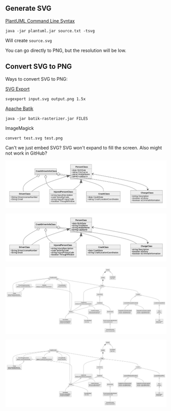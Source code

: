 ## Generate SVG

[PlantUML Command Line Syntax](https://plantuml.com/command-line)

```
java -jar plantuml.jar source.txt -tsvg
```

Will create `source.svg`

You can go directly to PNG, but the resolution will be low.


## Convert SVG to PNG

Ways to convert SVG to PNG:

[SVG Export](https://github.com/shakiba/svgexport)

```
svgexport input.svg output.png 1.5x
```

[Apache Batik](https://xmlgraphics.apache.org/batik/tools/rasterizer.html)

```
java -jar batik-rasterizer.jar FILES
```

ImageMagick

```
convert test.svg test.png
```

Can't we just embed SVG? SVG won't expand to fill the screen. Also might not work in GitHub?

![UML SVG](CrashDriverClassDiagram.svg)

![UML PNG](CrashDriverClassDiagram.png)

![NIEM UML SVG](CrashDriverClassDiagram-NIEM.svg)

![NIEM UML PNG](CrashDriverClassDiagram-NIEM.png)

